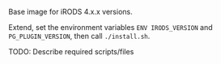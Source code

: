 Base image for iRODS 4.x.x versions.

Extend, set the environment variables `ENV IRODS_VERSION` and `PG_PLUGIN_VERSION`, then call `./install.sh`.

TODO: Describe required scripts/files